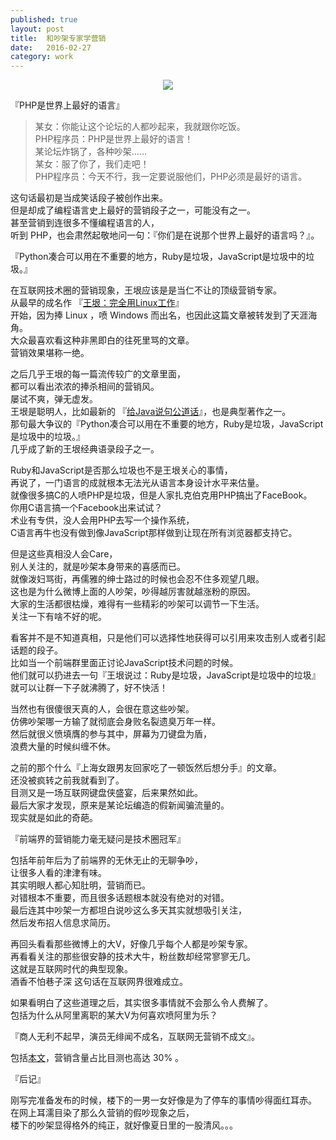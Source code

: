 ```yaml
---      
published: true  
layout: post      
title:  和吵架专家学营销  
date:   2016-02-27  
category: work    
---      
```

  
<center>      
<img src="http://7viirv.com1.z0.glb.clouddn.com/quarrel.jpg" class="photo"></img>      
</center>      
  
『PHP是世界上最好的语言』  
  
> 某女：你能让这个论坛的人都吵起来，我就跟你吃饭。   
> PHP程序员：PHP是世界上最好的语言！   
> 某论坛炸锅了，各种吵架……    
> 某女：服了你了，我们走吧！   
> PHP程序员：今天不行，我一定要说服他们，PHP必须是最好的语言。  
  
这句话最初是当成笑话段子被创作出来。  
但是却成了编程语言史上最好的营销段子之一，可能没有之一。  
甚至营销到连很多不懂编程语言的人，  
听到 PHP，也会肃然起敬地问一句：『你们是在说那个世界上最好的语言吗？』。  
  
『Python凑合可以用在不重要的地方，Ruby是垃圾，JavaScript是垃圾中的垃圾。』  
  
在互联网技术圈的营销现象，王垠应该是是当仁不让的顶级营销专家。  
从最早的成名作 『[王垠：完全用Linux工作](http://www.douban.com/group/topic/12121637/)』   
开始，因为捧 Linux ，喷 Windows 而出名，也因此这篇文章被转发到了天涯海角。  
大众最喜欢看这种非黑即白的往死里骂的文章。  
营销效果堪称一绝。  
  
之后几乎王垠的每一篇流传较广的文章里面，  
都可以看出浓浓的捧杀相间的营销风。  
屡试不爽，弹无虚发。  
王垠是聪明人，比如最新的 『[给Java说句公道话](http://www.yinwang.org/blog-cn/2016/01/18/java)』，也是典型著作之一。  
那句最大争议的『Python凑合可以用在不重要的地方，Ruby是垃圾，JavaScript是垃圾中的垃圾。』  
几乎成了新的王垠经典语录段子之一。  
  
Ruby和JavaScript是否那么垃圾也不是王垠关心的事情，  
再说了，一门语言的成就根本无法光从语言本身设计水平来估量。  
就像很多搞C的人喷PHP是垃圾，但是人家扎克伯克用PHP搞出了FaceBook。  
你用C语言搞一个Facebook出来试试？   
术业有专供，没人会用PHP去写一个操作系统，  
C语言再牛也没有做到像JavaScript那样做到让现在所有浏览器都支持它。  
  
但是这些真相没人会Care，  
别人关注的，就是吵架本身带来的喜感而已。  
就像泼妇骂街，再儒雅的绅士路过的时候也会忍不住多观望几眼。  
这也是为什么微博上面的人吵架，吵得越厉害就越涨粉的原因。  
大家的生活都很枯燥，难得有一些精彩的吵架可以调节一下生活。  
关注一下有啥不好的呢。  
  
看客并不是不知道真相，只是他们可以选择性地获得可以引用来攻击别人或者引起话题的段子。  
比如当一个前端群里面正讨论JavaScript技术问题的时候。  
他们就可以扔进去一句『王垠说过：Ruby是垃圾，JavaScript是垃圾中的垃圾』  
就可以让群一下子就沸腾了，好不快活！  
  
当然也有很傻很天真的人，会很在意这些吵架。   
仿佛吵架哪一方输了就彻底会身败名裂遗臭万年一样。  
然后就很义愤填膺的参与其中，屏幕为刀键盘为盾，  
浪费大量的时候纠缠不休。  
  
之前的那个什么『上海女跟男友回家吃了一顿饭然后想分手』的文章。  
还没被疯转之前我就看到了。  
目测又是一场互联网键盘侠盛宴，后来果然如此。  
最后大家才发现，原来是某论坛编造的假新闻骗流量的。  
现实就是如此的奇葩。  
  
『前端界的营销能力毫无疑问是技术圈冠军』  
  
包括年前年后为了前端界的无休无止的无聊争吵，  
让很多人看的津津有味。  
其实明眼人都心知肚明，营销而已。  
对错根本不重要，而且很多话题根本就没有绝对的对错。  
最后连其中吵架一方都坦白说吵这么多天其实就想吸引关注，  
然后发布招人信息求简历。  
  
再回头看看那些微博上的大V，好像几乎每个人都是吵架专家。  
再看看关注的那些很安静的技术大牛，粉丝数却经常寥寥无几。  
这就是互联网时代的典型现象。  
酒香不怕巷子深 这句话在互联网界很难成立。  
  
如果看明白了这些道理之后，其实很多事情就不会那么令人费解了。  
包括为什么从阿里离职的某大V为何喜欢喷阿里为乐？  
  
『商人无利不起早，演员无绯闻不成名，互联网无营销不成文』。  
  
包括[本文](http://yanyiwu.com/work/2016/02/27/quarrel-is-marketing.html)，营销含量占比目测也高达 30% 。  
  
『后记』  
  
刚写完准备发布的时候，楼下的一男一女好像是为了停车的事情吵得面红耳赤。  
在网上耳濡目染了那么久营销的假吵现象之后，  
楼下的吵架显得格外的纯正，就好像夏日里的一股清风。。。  
